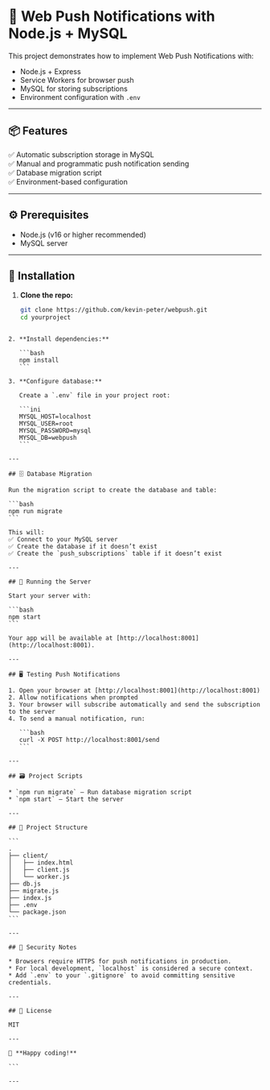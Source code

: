 # 🚀 Web Push Notifications with Node.js + MySQL

This project demonstrates how to implement Web Push Notifications with:
- Node.js + Express
- Service Workers for browser push
- MySQL for storing subscriptions
- Environment configuration with `.env`

---

## 📦 Features

✅ Automatic subscription storage in MySQL  
✅ Manual and programmatic push notification sending  
✅ Database migration script  
✅ Environment-based configuration

---

## ⚙️ Prerequisites

- Node.js (v16 or higher recommended)
- MySQL server

---

## 📂 Installation

1. **Clone the repo:**
   ```bash
   git clone https://github.com/kevin-peter/webpush.git
   cd yourproject
````

2. **Install dependencies:**

   ```bash
   npm install
   ```

3. **Configure database:**

   Create a `.env` file in your project root:

   ```ini
   MYSQL_HOST=localhost
   MYSQL_USER=root
   MYSQL_PASSWORD=mysql
   MYSQL_DB=webpush
   ```

---

## 🗄️ Database Migration

Run the migration script to create the database and table:

```bash
npm run migrate
```

This will:
✅ Connect to your MySQL server
✅ Create the database if it doesn’t exist
✅ Create the `push_subscriptions` table if it doesn’t exist

---

## 🚀 Running the Server

Start your server with:

```bash
npm start
```

Your app will be available at [http://localhost:8001](http://localhost:8001).

---

## 🖥️ Testing Push Notifications

1. Open your browser at [http://localhost:8001](http://localhost:8001)
2. Allow notifications when prompted
3. Your browser will subscribe automatically and send the subscription to the server
4. To send a manual notification, run:

   ```bash
   curl -X POST http://localhost:8001/send
   ```

---

## 🗃️ Project Scripts

* `npm run migrate` — Run database migration script
* `npm start` — Start the server

---

## 📁 Project Structure

```
.
├── client/
│   ├── index.html
│   ├── client.js
│   └── worker.js
├── db.js
├── migrate.js
├── index.js
├── .env
└── package.json
```

---

## 🔐 Security Notes

* Browsers require HTTPS for push notifications in production.
* For local development, `localhost` is considered a secure context.
* Add `.env` to your `.gitignore` to avoid committing sensitive credentials.

---

## 📄 License

MIT

---

🎉 **Happy coding!**

```

---
